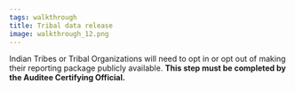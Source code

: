 ```yaml
---
tags: walkthrough
title: Tribal data release
image: walkthrough_12.png
---
```


Indian Tribes or Tribal Organizations will need to opt in or opt out of making their reporting package publicly available. **This step must be completed by the Auditee Certifying Official.**




